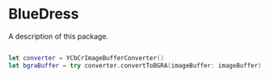 # BlueDress

A description of this package.

```swift

let converter = YCbCrImageBufferConverter()
let bgraBuffer = try converter.convertToBGRA(imageBuffer: imageBuffer)

```
